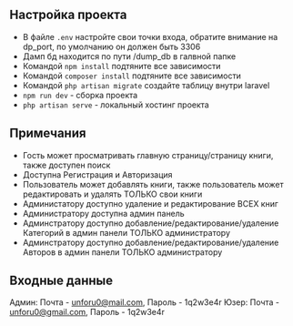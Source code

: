 ## Настройка проекта

- В файле `.env` настройте свои точки входа, обратите внимание на dp_port, по умолчанию он должен быть 3306
- Дамп бд находится по пути /dump_db в галвной папке
- Командой `npm install` подтяните все зависимости
- Командой `composer install` подтяните все зависимости
- Командой `php artisan migrate` создайте таблицу внутри laravel
- `npm run dev` - cборка проекта
- `php artisan serve` - локальный хостинг проекта

## Примечания

- Гость может просматривать главную страницу/страницу книги, также доступен поиск
- Доступна Регистрация и Авторизация
- Пользователь может добавлять книги, также пользователь может редактировать и удалять ТОЛЬКО свои книги
- Администатору доступно удаление и редактирование ВСЕХ книг
- Администратору доступна админ панель
- Админстратору доступно добавление/редактирование/удаление Категорий в админ панели ТОЛЬКО администратору
- Админстратору доступно добавление/редактирование/удаление Авторов в админ панели ТОЛЬКО администратору

## Входные данные
Админ: Почта - unforu0@mail.com, Пароль - 1q2w3e4r
Юзер: Почта - unforu0@gmail.com, Пароль - 1q2w3e4r
